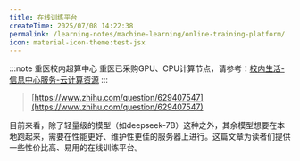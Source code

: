 ```yaml
---
title: 在线训练平台
createTime: 2025/07/08 14:22:38
permalink: /learning-notes/machine-learning/online-training-platform/
icon: material-icon-theme:test-jsx
---
```


:::note 重医校内超算中心
重医已采购GPU、CPU计算节点，请参考：[校内生活-信息中心服务-云计算资源](/campus-wiki/cloud-compute/)
:::

> [https://www.zhihu.com/question/629407547](https://www.zhihu.com/question/629407547)

目前来看，除了轻量级的模型（如deepseek-7B）这种之外，其余模型想要在本地跑起来，需要在性能更好、维护性更佳的服务器上进行。这篇文章为读者们提供一些性价比高、易用的在线训练平台。
<CardGrid>
<LinkCard icon="" href="https://www.autodl.com/home" title="AutoDL" ></LinkCard>
<LinkCard icon="" href="https://www.gpushare.com/" title="恒源云" ></LinkCard>
<LinkCard icon="" href="https://colab.google/" title="Google Colab" ></LinkCard>
</CardGrid>
